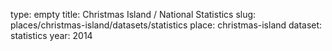 type: empty
title: Christmas Island / National Statistics
slug: places/christmas-island/datasets/statistics
place: christmas-island
dataset: statistics
year: 2014
